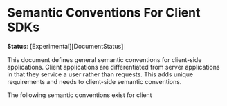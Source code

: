 # Semantic Conventions For Client SDKs

**Status**: [Experimental][DocumentStatus]

This document defines general semantic conventions for client-side applications. Client applications are differentiated 
from server applications in that they service a user rather than requests. This adds unique requirements and needs to 
client-side semantic conventions. 


The following semantic conventions exist for client